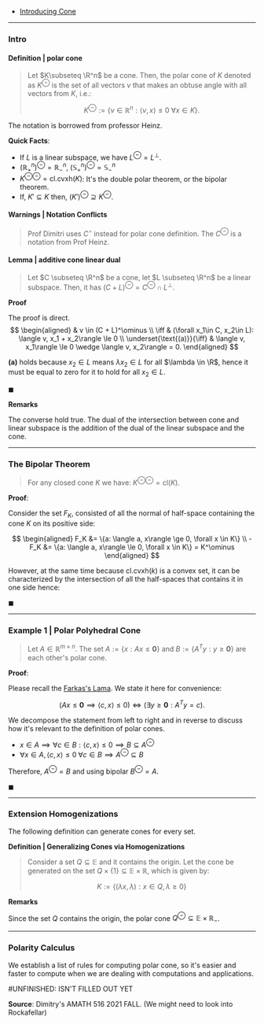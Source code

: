 - [Introducing Cone](Introducing%20Cone.md)


---
### **Intro**

#### **Definition | polar cone**
> Let $K\subseteq \R^n$ be a cone. 
> Then, the polar cone of $K$ denoted as $K^\ominus$ is the set of all vectors $v$ that makes an obtuse angle with all vectors from $K$, i.e.: 
> 
> $$
> K^\ominus := 
> \left\lbrace
>     v\in \mathbb{R}^n: 
>     \langle v, x\rangle \le 0 \; \forall x \in K
> \right\rbrace. 
> $$

The notation is borrowed from professor Heinz. 

**Quick Facts**: 

* If $L$ is a linear subspace, we have $L^\ominus = L^\perp$. 
* $(\mathbb R_+^n)^\ominus = \mathbb R_-^n$, $(\mathbb S_+^n)^\ominus =\mathbb S_-^n$
* $K^{\ominus\ominus} = \text{cl}.\text{cvxh}(K)$: It's the double polar theorem, or the bipolar theorem. 
* If, $K'\subseteq K$ then, $(K')^\ominus \supseteq K^\ominus$. 

#### **Warnings | Notation Conflicts**
> Prof Dimitri uses $C^\circ$ instead for polar cone definition. The $C^\ominus$ is a notation from Prof Heinz. 

#### **Lemma | additive cone linear dual**
> Let $C \subseteq \R^n$ be a cone, let $L \subseteq \R^n$ be a linear subspace. 
> Then, it has $(C + L)^\ominus = C^\ominus \cap L^\perp$. 

**Proof**

The proof is direct. 
$$
\begin{aligned}
    & v \in (C + L)^\ominus 
    \\
    \iff & (\forall x_1\in C, x_2\in L): \langle v, x_1 + x_2\rangle 
    \le 0
    \\
    \underset{\text{(a)}}{\iff} & 
    \langle v, x_1\rangle \le 0 \wedge 
    \langle v, x_2\rangle = 0. 
\end{aligned}
$$

**(a)** holds because $x_2 \in L$ means $\lambda x_2 \in L$ for all $\lambda \in \R$, hence it must be equal to zero for it to hold for all $x_2 \in L$. 

$\blacksquare$

**Remarks**

The converse hold true. 
The dual of the intersection between cone and linear subspace is the addition of the dual of the linear subspace and the cone. 

---
### **The Bipolar Theorem**

> For any closed cone $K$ we have: $K^{\ominus\ominus} = \text{cl}(K)$. 

**Proof**: 

Consider the set $F_K$, consisted of all the normal of half-space containing the cone $K$ on its positive side: 

$$
\begin{aligned}
    F_K &= \{a: \langle a, x\rangle \ge 0, \forall x \in K\}
    \\
    -F_K &= \{a: \langle a, x\rangle \le 0, \forall x \in K\} = K^\ominus
\end{aligned}
$$

However, at the same time because $\text{cl}.\text{cvxh}(k)$ is a convex set, it can be characterized by the intersection of all the half-spaces that contains it in one side hence: 

$\blacksquare$

---
### **Example 1 | Polar Polyhedral Cone**
> Let $A \in \mathbb R^{m\times n}$. 
> The set $A := \{x: Ax \le \mathbf 0\}$ and $B:=\{A^T y: y\ge \mathbf 0\}$ are each other's polar cone. 

**Proof**: 

Please recall the [Farkas's Lama](AMATH%20514%20Combinatorics%20Optimizations/Farkas's%20Lama.md). 
We state it here for convenience: 

$$
(Ax \le \mathbf 0 \implies \langle c, x\rangle \le 0) \iff (\exists y\ge \mathbf 0: A^Ty = c). 
$$

We decompose the statement from left to right and in reverse to discuss how it's relevant to the definition of polar cones. 

* $x \in A\implies \forall c \in B: \langle c, x\rangle \le 0 \implies B \subseteq A^\ominus$ 
* $\forall x \in A, \langle c, x\rangle \le 0\;  \forall c \in B \implies A^\ominus \subseteq B$

Therefore, $A^\ominus = B$ and using bipolar $B^\ominus = A$. 

$\blacksquare$


---
### **Extension Homogenizations**

The following definition can generate cones for every set. 

**Definition | Generalizing Cones via Homogenizations**

> Consider a set $Q\subseteq \mathbb E$ and it contains the origin. Let the cone be generated on the set $Q\times \{1\}\subseteq \mathbb E\times \mathbb R$, which is given by: 
> 
> $$
>   K := \{(\lambda x, \lambda): x\in Q, \lambda \ge 0\}
> $$

**Remarks**

Since the set $Q$ contains the origin, the polar cone $Q^\ominus\subseteq \mathbb E\times \mathbb R_-$. 



---
### **Polarity Calculus**

We establish a list of rules for computing polar cone, so it's easier and faster to compute when we are dealing with computations and applications. 

#UNFINISHED: ISN'T FILLED OUT YET

**Source**: Dimitry's AMATH 516 2021 FALL. (We might need to look into Rockafellar)




